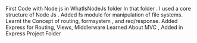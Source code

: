 First Code with Node js in WhatIsNodeJs folder
In that folder . I used a core structure of Node Js .
Added fs module for manipulation of file systems.
Learnt the Concept of routing, formsystem , and req/response.
Added Express for Routing, Views, Middlerware 
Learned About MVC , Added in Express Project Folder


